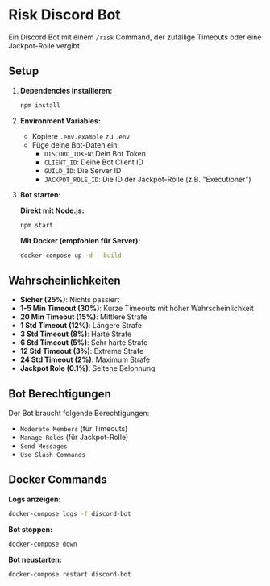 # Risk Discord Bot

Ein Discord Bot mit einem `/risk` Command, der zufällige Timeouts oder eine Jackpot-Rolle vergibt.

## Setup

1. **Dependencies installieren:**
   ```bash
   npm install
   ```

2. **Environment Variables:**
   - Kopiere `.env.example` zu `.env`
   - Füge deine Bot-Daten ein:
     - `DISCORD_TOKEN`: Dein Bot Token
     - `CLIENT_ID`: Deine Bot Client ID
     - `GUILD_ID`: Die Server ID
     - `JACKPOT_ROLE_ID`: Die ID der Jackpot-Rolle (z.B. "Executioner")

3. **Bot starten:**
   
   **Direkt mit Node.js:**
   ```bash
   npm start
   ```
   
   **Mit Docker (empfohlen für Server):**
   ```bash
   docker-compose up -d --build
   ```

## Wahrscheinlichkeiten

- **Sicher (25%)**: Nichts passiert
- **1-5 Min Timeout (30%)**: Kurze Timeouts mit hoher Wahrscheinlichkeit
- **20 Min Timeout (15%)**: Mittlere Strafe
- **1 Std Timeout (12%)**: Längere Strafe
- **3 Std Timeout (8%)**: Harte Strafe
- **6 Std Timeout (5%)**: Sehr harte Strafe
- **12 Std Timeout (3%)**: Extreme Strafe
- **24 Std Timeout (2%)**: Maximum Strafe
- **Jackpot Role (0.1%)**: Seltene Belohnung

## Bot Berechtigungen

Der Bot braucht folgende Berechtigungen:
- `Moderate Members` (für Timeouts)
- `Manage Roles` (für Jackpot-Rolle)
- `Send Messages`
- `Use Slash Commands`

## Docker Commands

**Logs anzeigen:**
```bash
docker-compose logs -f discord-bot
```

**Bot stoppen:**
```bash
docker-compose down
```

**Bot neustarten:**
```bash
docker-compose restart discord-bot
```